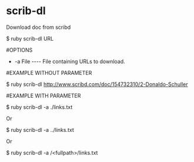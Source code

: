 # scrib-dl
Download doc from scribd

$ ruby scrib-dl URL

#OPTIONS

+ -a File  ----  File containing URLs to download.

#EXAMPLE WITHOUT PARAMETER

$ ruby scrib-dl http://www.scribd.com/doc/154732310/2-Donaldo-Schuller


#EXAMPLE WITH PARAMETER

$ ruby scrib-dl -a ./links.txt

Or

$ ruby scrib-dl -a ../links.txt

Or

$ ruby scrib-dl -a /\<fullpath\>/links.txt




 
